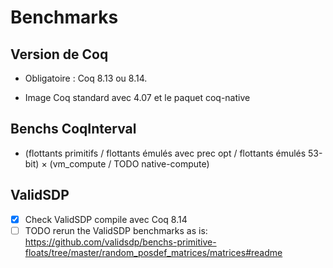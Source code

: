 # Benchmarks

## Version de Coq

* Obligatoire : Coq 8.13 ou 8.14.

* Image Coq standard avec 4.07 et le paquet coq-native

## Benchs CoqInterval

- (flottants primitifs / flottants émulés avec prec opt / flottants émulés 53-bit)
  × (vm_compute / TODO native-compute)

## ValidSDP

- [x] Check ValidSDP compile avec Coq 8.14
- [ ] TODO rerun the ValidSDP benchmarks as is:
  https://github.com/validsdp/benchs-primitive-floats/tree/master/random_posdef_matrices/matrices#readme
